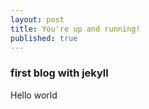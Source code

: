 ```yaml
---
layout: post
title: You're up and running!
published: true
---
```

### first blog with jekyll

Hello world
